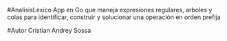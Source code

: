 #AnalisisLexico
App en Go que maneja expresiones regulares, arboles y colas para identificar, construir y solucionar una operación en orden prefija

#Autor
Cristian Andrey Sossa
